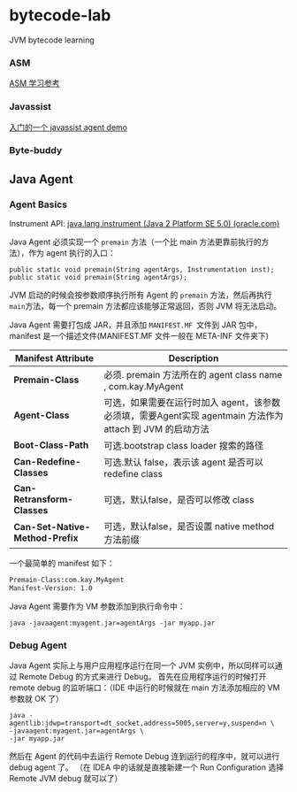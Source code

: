 # bytecode-lab

JVM bytecode learning 

### ASM

[ASM 学习参考](./docs/asm.md)

### Javassist

[入门的一个 javassist agent demo](./javassist-agent-01/Readme.md)

### Byte-buddy


## Java Agent 

### Agent Basics

Instrument API: [java.lang.instrument (Java 2 Platform SE 5.0) (oracle.com)](https://docs.oracle.com/javase/1.5.0/docs/api/java/lang/instrument/package-summary.html)

Java Agent 必须实现一个 `premain` 方法（一个比 main 方法更靠前执行的方法），作为 agent 执行的入口：

```shell
public static void premain(String agentArgs, Instrumentation inst);
public static void premain(String agentArgs);
```

JVM 启动的时候会按参数顺序执行所有 Agent 的 `premain` 方法，然后再执行 `main`方法，每一个 premain 方法都应该能够正常返回，否则 JVM 将无法启动。

Java Agent 需要打包成 JAR，并且添加 `MANIFEST.MF `文件到 JAR 包中，manifest 是一个描述文件(MANIFEST.MF 文件一般在 META-INF 文件夹下)

| **Manifest Attribute**           | Description                                                  |
| -------------------------------- | ------------------------------------------------------------ |
| **Premain-Class**                | 必须. premain 方法所在的 agent class name , com.kay.MyAgent  |
| **Agent-Class**                  | 可选，如果需要在运行时加入 agent，该参数必须填，需要Agent实现 agentmain 方法作为 attach 到 JVM 的启动方法 |
| **Boot-Class-Path**              | 可选.bootstrap class loader 搜索的路径                       |
| **Can-Redefine-Classes**         | 可选.默认 false，表示该 agent 是否可以 redefine class        |
| **Can-Retransform-Classes**      | 可选，默认false，是否可以修改 class                          |
| **Can-Set-Native-Method-Prefix** | 可选，默认false，是否设置 native method 方法前缀             |

一个最简单的 manifest 如下：

```tex
Premain-Class:com.kay.MyAgent
Manifest-Version: 1.0
```

Java Agent 需要作为 VM 参数添加到执行命令中：

```shell
java -javaagent:myagent.jar=agentArgs -jar myapp.jar
```

### Debug Agent

Java Agent 实际上与用户应用程序运行在同一个 JVM 实例中，所以同样可以通过 Remote Debug 的方式来进行 Debug。
首先在应用程序运行的时候打开 remote debug 的监听端口：（IDE 中运行的时候就在 main 方法添加相应的 VM 参数就 OK 了）
```shell
java -agentlib:jdwp=transport=dt_socket,address=5005,server=y,suspend=n \
-javaagent:myagent.jar=agentArgs \
-jar myapp.jar
```
然后在 Agent 的代码中去运行 Remote Debug 连到运行的程序中，就可以进行 debug agent 了。
（在 IDEA 中的话就是直接新建一个 Run Configuration 选择 Remote JVM debug 就可以了）